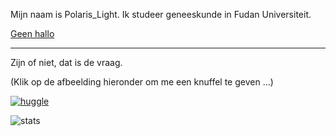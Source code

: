Mijn naam is Polaris_Light. Ik studeer geneeskunde in Fudan Universiteit.

[Geen hallo](https://nohello.net/) 

---

Zijn of niet, dat is de vraag.

(Klik op de afbeelding hieronder om me een knuffel te geven …)

[![huggle](http://huggle.jdf2.org/sig/PolarisLight.png)](http://huggle.jdf2.org/hug/PolarisLight)

![stats](https://github-readme-stats-git-masterorgs-github-readme-stats-team.vercel.app/api?username=GLDYM&show_icons=true&theme=jolly&count_private=true&include_orgs=true)
